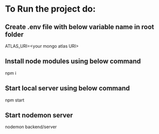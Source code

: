 # To Run the project do:

## Create .env file with below variable name in root folder
ATLAS_URI=\<your  mongo  atlas  URI\>

## Install node modules using below command
npm i

## Start local server using below command
npm start

## Start nodemon server
nodemon backend/server